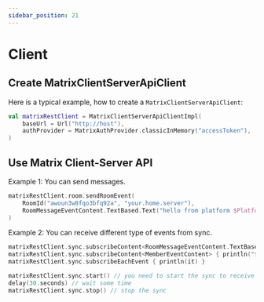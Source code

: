 ```yaml
---
sidebar_position: 21
---
```


# Client

## Create MatrixClientServerApiClient

Here is a typical example, how to create a `MatrixClientServerApiClient`:

```kotlin
val matrixRestClient = MatrixClientServerApiClientImpl(
    baseUrl = Url("http://host"),
    authProvider = MatrixAuthProvider.classicInMemory("accessToken"),
)
```

## Use Matrix Client-Server API

Example 1: You can send messages.

```kotlin
matrixRestClient.room.sendRoomEvent(
    RoomId("awoun3w8fqo3bfq92a", "your.home.server"),
    RoomMessageEventContent.TextBased.Text("hello from platform $Platform")
)
```

Example 2: You can receive different type of events from sync.

```kotlin
matrixRestClient.sync.subscribeContent<RoomMessageEventContent.TextBased.Text> { println(it.content.body) }
matrixRestClient.sync.subscribeContent<MemberEventContent> { println("${it.content.displayName} did ${it.content.membership}") }
matrixRestClient.sync.subscribeEachEvent { println(it) }

matrixRestClient.sync.start() // you need to start the sync to receive messages
delay(30.seconds) // wait some time
matrixRestClient.sync.stop() // stop the sync
```
